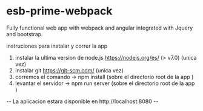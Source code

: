 # esb-prime-webpack
Fully functional web app with webpack and angular integrated with Jquery and bootstrap.

instruciones para instalar y correr la app

1. instalar la ultima version de node.js https://nodejs.org/es/ (> v7.0) (unica vez)
2. instalar git https://git-scm.com/ (unica vez)
3. corremos el comando -> npm install (sobre el directorio root de la app )
4. levantar el servidor -> npm run server (sobre el directorio root de la app )

-- La aplicacion estara disponible en http://localhost:8080 --
